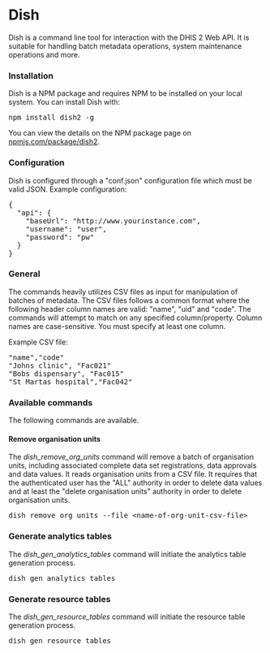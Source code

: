 # Dish

Dish is a command line tool for interaction with the DHIS 2 Web API. It is suitable for handling batch metadata operations, system maintenance operations and more.

### Installation

Dish is a NPM package and requires NPM to be installed on your local system. You can install Dish with:

<pre>npm install dish2 -g</pre>

You can view the details on the NPM package page on [npmjs.com/package/dish2](https://www.npmjs.com/package/dish2).

### Configuration

Dish is configured through a "conf.json" configuration file which must be valid JSON. Example configuration:

<pre>
{
  "api": {
    "baseUrl": "http://www.yourinstance.com",
    "username": "user",
    "password": "pw"
  }
}
</pre>

### General

The commands heavily utilizes CSV files as input for manipulation of batches of metadata. The CSV files follows a common format where the following header column names are valid: "name", "uid" and "code". The commands will attempt to match on any specified column/property. Column names are case-sensitive. You must specify at least one column.

Example CSV file:

<pre>
"name","code"
"Johns clinic", "Fac021"
"Bobs dispensary", "Fac015"
"St Martas hospital","Fac042"
</pre>


### Available commands

The following commands are available.

#### Remove organisation units

The *dish_remove_org_units* command will remove a batch of organisation units, including associated complete data set registrations, data approvals and data values. It reads organisation units from a CSV file. It requires that the authenticated user has the "ALL" authority in order to delete data values and at least the "delete organisation units" authority in order to delete organisation units.

<pre>dish_remove_org_units --file &lt;name-of-org-unit-csv-file&gt;</pre>

### Generate analytics tables

The *dish_gen_analytics_tables* command will initiate the analytics table generation process.

<pre>dish_gen_analytics_tables</pre>

### Generate resource tables

The *dish_gen_resource_tables* command will initiate the resource table generation process.

<pre>dish_gen_resource_tables</pre>

